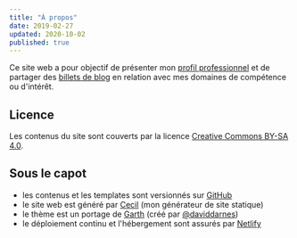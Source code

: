 ```yaml
---
title: "À propos"
date: 2019-02-27
updated: 2020-10-02
published: true
---
```

Ce site web a pour objectif de présenter mon [profil professionnel](/cv/) et de partager des [billets de blog](/blog/) en relation avec mes domaines de compétence ou d'intérêt.

## Licence

Les contenus du site sont couverts par la licence [Creative Commons BY-SA 4.0](https://creativecommons.org/licenses/by-sa/4.0/deed.fr).

## Sous le capot

* les contenus et les templates sont versionnés sur [GitHub](https://github.com/ArnaudLigny/arnaudligny.fr/)
* le site web est généré par [Cecil](https://cecil.app) (mon générateur de site statique)
* le thème est un portage de [Garth](https://github.com/daviddarnes/garth) (créé par [@daviddarnes](https://github.com/daviddarnes))
* le déploiement continu et l'hébergement sont assurés par [Netlify](https://netlify.com)
